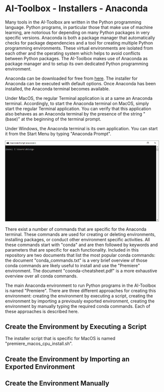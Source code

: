 # AI-Toolbox - Installers - Anaconda

Many tools in the AI-Toolbox are written in the Python programming language. Python programs, in particular those that make use of machine learning, are notorious for depending on many Python packages in very specific versions. Anaconda is both a package manager that automatically checks for package dependencies and a tool for creating multiple Python programming environments. These virtual environments are isolated from each other and the operating system which helps to avoid conflicts between Python packages. The AI-Toolbox makes use of Anaconda as package manager and to setup its own dedicated Python programming environment. 

Anaconda can be downloaded for free from [here](https://www.anaconda.com/download/success). The installer for Anaconda can be executed with default options. Once Anaconda has been installed, the Anaconda terminal becomes available. 

Under MacOS, the regular Terminal application is at a same an Anaconda terminal. Accordingly, to start the Anaconda terminal on MacOS, simply start the regular Terminal application. You can verify that this application also behaves as an Anaconda terminal by the presence of the string "(base)" at the beginning of the terminal prompt.



Under Windows, the Anaconda terminal is its own application. You can start it from the Start Menu by typing "Anaconda Prompt".

![Anaconda_Terminal_Windows](docs_media/Anaconda_Terminal_Windows.png)

There exist a number of commands that are specific for the Anaconda terminal. These commands are used for creating or deleting environments, installing packages, or conduct other environment specific activities. All these commands start with "conda" and are then followed by keywords and parameters that are specific for each functionality. Included in this repository are two documents that list the most popular conda commands: the document "conda_commands.txt" is a very brief overview of those conda commands are likely useful to install and use the "Premiere" environment. The document "coonda-cheatsheet.pdf" is a more exhaustive overview over all conda commands.

The main Anaconda environment to run Python programs in the AI-Toolbox is named "Premiere". There are three different approaches for creating this environment: creating the environment by executing a script, creating the environment by importing a previously exported environment, creating the environment by manually typing the required conda commands. Each of these approaches is described here.

## Create the Environment by Executing a Script

The installer script that is specific for MacOS is named "premiere_macos_cpu_install.sh". 

## Create the Environment by Importing an Exported Environment



## Create the Environment Manually




